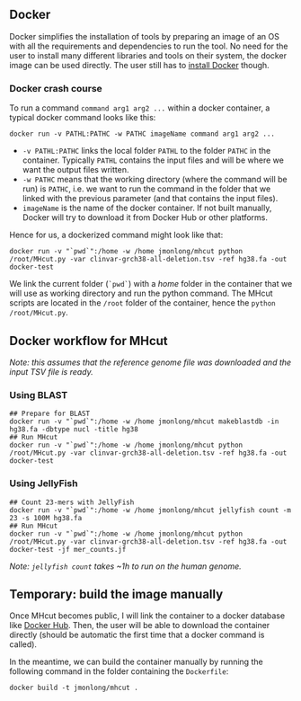 ## Docker

Docker simplifies the installation of tools by preparing an image of an OS with all the requirements and dependencies to run the tool.
No need for the user to install many different libraries and tools on their system, the docker image can be used directly.
The user still has to [install Docker](https://docs.docker.com/install/) though.

### Docker crash course

To run a command `command arg1 arg2 ...` within a docker container, a typical docker command looks like this:

```shell
docker run -v PATHL:PATHC -w PATHC imageName command arg1 arg2 ...
```

- `-v PATHL:PATHC` links the local folder `PATHL` to the folder `PATHC` in the container. Typically `PATHL` contains the input files and will be where we want the output files written.
- `-w PATHC` means that the working directory (where the command will be run) is `PATHC`, i.e. we want to run the command in the folder that we linked with the previous parameter (and that contains the input files).
- `imageName` is the name of the docker container. If not built manually, Docker will try to download it from Docker Hub or other platforms.

Hence for us, a dockerized command might look like that:

```shell
docker run -v "`pwd`":/home -w /home jmonlong/mhcut python /root/MHcut.py -var clinvar-grch38-all-deletion.tsv -ref hg38.fa -out docker-test
```

We link the current folder (`` `pwd` ``) with a *home* folder in the container that we will use as working directory and run the python command.
The MHcut scripts are located in the `/root` folder of the container, hence the `python /root/MHcut.py`.

## Docker workflow for MHcut

*Note: this assumes that the reference genome file was downloaded and the input TSV file is ready.*

### Using BLAST

```shell
## Prepare for BLAST
docker run -v "`pwd`":/home -w /home jmonlong/mhcut makeblastdb -in hg38.fa -dbtype nucl -title hg38
## Run MHcut
docker run -v "`pwd`":/home -w /home jmonlong/mhcut python /root/MHcut.py -var clinvar-grch38-all-deletion.tsv -ref hg38.fa -out docker-test
```

### Using JellyFish

```shell
## Count 23-mers with JellyFish
docker run -v "`pwd`":/home -w /home jmonlong/mhcut jellyfish count -m 23 -s 100M hg38.fa
## Run MHcut
docker run -v "`pwd`":/home -w /home jmonlong/mhcut python /root/MHcut.py -var clinvar-grch38-all-deletion.tsv -ref hg38.fa -out docker-test -jf mer_counts.jf
```

*Note: `jellyfish count` takes ~1h to run on the human genome.*

## Temporary: build the image manually

Once MHcut becomes public, I will link the container to a docker database like [Docker Hub](https://hub.docker.com/).
Then, the user will be able to download the container directly (should be automatic the first time that a docker command is called).

In the meantime, we can build the container manually by running the following command in the folder containing the `Dockerfile`:

```shell
docker build -t jmonlong/mhcut .
```
